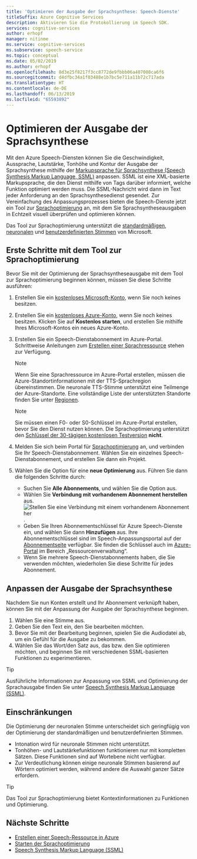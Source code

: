 ```yaml
---
title: 'Optimieren der Ausgabe der Sprachsynthese: Speech-Dienste'
titleSuffix: Azure Cognitive Services
description: Aktivieren Sie die Protokollierung im Speech SDK.
services: cognitive-services
author: erhopf
manager: nitinme
ms.service: cognitive-services
ms.subservice: speech-service
ms.topic: conceptual
ms.date: 05/02/2019
ms.author: erhopf
ms.openlocfilehash: 8d3e25f8217f3cc8772de9fbbb06a407008ca6f6
ms.sourcegitcommit: d4dfbc34a1f03488e1b7bc5e711a11b72c717ada
ms.translationtype: HT
ms.contentlocale: de-DE
ms.lasthandoff: 06/13/2019
ms.locfileid: "65593892"
---
```

# <a name="fine-tune-text-to-speech-output"></a>Optimieren der Ausgabe der Sprachsynthese

Mit den Azure Speech-Diensten können Sie die Geschwindigkeit, Aussprache, Lautstärke, Tonhöhe und Kontur der Ausgabe der Sprachsynthese mithilfe der [Markupsprache für Sprachsynthese (Speech Synthesis Markup Language, SSML)](speech-synthesis-markup.md) anpassen. SSML ist eine XML-basierte Markupsprache, die den Dienst mithilfe von Tags darüber informiert, welche Funktion optimiert werden muss. Die SSML-Nachricht wird dann im Text jeder Anforderung an den Sprachsynthesedienst gesendet. Zur Vereinfachung des Anpassungsprozesses bieten die Speech-Dienste jetzt ein Tool zur [Sprachoptimierung](https://aka.ms/voicetuning) an, mit dem Sie Sprachsyntheseausgaben in Echtzeit visuell überprüfen und optimieren können.

Das Tool zur Sprachoptimierung unterstützt die [standardmäßigen](language-support.md#standard-voices), [neuronalen](language-support.md#text-to-speech) und [benutzerdefinierten Stimmen](how-to-customize-voice-font.md) von Microsoft.

## <a name="get-started-with-the-voice-tuning-tool"></a>Erste Schritte mit dem Tool zur Sprachoptimierung

Bevor Sie mit der Optimierung der Sprachsyntheseausgabe mit dem Tool zur Sprachoptimierung beginnen können, müssen Sie diese Schritte ausführen:

1. Erstellen Sie ein [kostenloses Microsoft-Konto](https://account.microsoft.com/account), wenn Sie noch keines besitzen.
2. Erstellen Sie ein [kostenloses Azure-Konto](https://azure.microsoft.com/free/), wenn Sie noch keines besitzen. Klicken Sie auf **Kostenlos starten**, und erstellen Sie mithilfe Ihres Microsoft-Kontos ein neues Azure-Konto.

3. Erstellen Sie ein Speech-Dienstabonnement im Azure-Portal. Schrittweise Anleitungen zum [Erstellen einer Sprachressource](https://docs.microsoft.com/azure/cognitive-services/speech-service/get-started#create-a-speech-resource-in-azure) stehen zur Verfügung.
   >[!NOTE]
   >Wenn Sie eine Sprachressource im Azure-Portal erstellen, müssen die Azure-Standortinformationen mit der TTS-Sprachregion übereinstimmen. Die neuronale TTS-Stimme unterstützt eine Teilmenge der Azure-Standorte. Eine vollständige Liste der unterstützten Standorte finden Sie unter [Regionen](regions.md#text-to-speech).

   >[!NOTE]
   >Sie müssen einen F0- oder S0-Schlüssel im Azure-Portal erstellen, bevor Sie den Dienst nutzen können. Die Sprachoptimierung unterstützt den [Schlüssel der 30-tägigen kostenlosen Testversion](https://docs.microsoft.com/azure/cognitive-services/speech-service/get-started?branch=release-build-cogserv-speech-services#free-trial) **nicht**.

4. Melden Sie sich beim Portal für [Sprachoptimierung](https://aka.ms/voicetuning) an, und verbinden Sie Ihr Speech-Dienstabonnement. Wählen Sie ein einzelnes Speech-Dienstabonnement, und erstellen Sie dann ein Projekt.
5. Wählen Sie die Option für eine **neue Optimierung** aus. Führen Sie dann die folgenden Schritte durch:

   * Suchen Sie **Alle Abonnements**, und wählen Sie die Option aus.  
   * Wählen Sie **Verbindung mit vorhandenem Abonnement herstellen** aus.  
     ![Stellen Sie eine Verbindung mit einem vorhandenem Abonnement her](./media/custom-voice/custom-voice-connect-subscription.png).
   * Geben Sie Ihren Abonnementschlüssel für Azure Speech-Dienste ein, und wählen Sie dann **Hinzufügen** aus. Ihre Abonnementschlüssel sind im Speech-Anpassungsportal auf der [Abonnementseite](https://go.microsoft.com/fwlink/?linkid=2090458) verfügbar. Sie finden die Schlüssel auch im [Azure-Portal](https://portal.azure.com/) im Bereich „Ressourcenverwaltung“.
   * Wenn Sie mehrere Speech-Dienstabonnements haben, die Sie verwenden möchten, wiederholen Sie diese Schritte für jedes Abonnement.

## <a name="customize-the-text-to-speech-output"></a>Anpassen der Ausgabe der Sprachsynthese

Nachdem Sie nun Konten erstellt und Ihr Abonnement verknüpft haben, können Sie mit der Anpassung der Ausgabe der Sprachsynthese beginnen.

1. Wählen Sie eine Stimme aus.
2. Geben Sie den Text ein, den Sie bearbeiten möchten.
3. Bevor Sie mit der Bearbeitung beginnen, spielen Sie die Audiodatei ab, um ein Gefühl für die Ausgabe zu bekommen.
4. Wählen Sie das Wort/den Satz aus, das bzw. den Sie optimieren möchten, und beginnen Sie mit verschiedenen SSML-basierten Funktionen zu experimentieren.

>[!TIP]
> Ausführliche Informationen zur Anpassung von SSML und Optimierung der Sprachausgabe finden Sie unter [Speech Synthesis Markup Language (SSML)](speech-synthesis-markup.md).

## <a name="limitations"></a>Einschränkungen

Die Optimierung der neuronalen Stimme unterscheidet sich geringfügig von der Optimierung der standardmäßigen und benutzerdefinierten Stimmen.

* Intonation wird für neuronale Stimmen nicht unterstützt.
* Tonhöhen- und Lautstärkefunktionen funktionieren nur mit kompletten Sätzen. Diese Funktionen sind auf Wortebene nicht verfügbar.
* Zur Verdeutlichung können einige neuronale Stimmen basierend auf Wörtern optimiert werden, während andere die Auswahl ganzer Sätze erfordern.

> [!TIP]
> Das Tool zur Sprachoptimierung bietet Kontextinformationen zu Funktionen und Optimierung.

## <a name="next-steps"></a>Nächste Schritte
* [Erstellen einer Speech-Ressource in Azure](https://docs.microsoft.com/azure/cognitive-services/speech-service/get-started#create-a-speech-resource-in-azure)
* [Starten der Sprachoptimierung](https://speech.microsoft.com/app.html#/VoiceTuning)
* [Speech Synthesis Markup Language (SSML)](speech-synthesis-markup.md)
